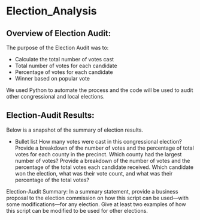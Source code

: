 # Election_Analysis

## Overview of Election Audit:
The purpose of the Election Audit was to:
* Calculate the total number of votes cast
* Total number of votes for each candidate
* Percentage of votes for each candidate
* Winner based on popular vote

We used Python to automate the process and the code will be used to audit other congressional and local elections. 

## Election-Audit Results: 
Below is a snapshot of the summary of election results. 

* Bullet list How many votes were cast in this congressional election?
Provide a breakdown of the number of votes and the percentage of total votes for each county in the precinct.
Which county had the largest number of votes?
Provide a breakdown of the number of votes and the percentage of the total votes each candidate received.
Which candidate won the election, what was their vote count, and what was their percentage of the total votes?

Election-Audit Summary: In a summary statement, provide a business proposal to the election commission on how this script can be used—with some modifications—for any election. Give at least two examples of how this script can be modified to be used for other elections.
